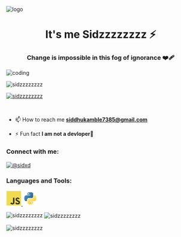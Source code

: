 ![logo](https://github.com/Sidzzzzzzzz/Sidzzzzzzzz/blob/main/github-header-image.png)

<h1 align="center">It's me Sidzzzzzzzz ⚡</h1>

<h3 align="center">Change is impossible in this fog of ignorance ❤️‍🩹</h3>

<img aling="right" alt="coding" width="400" src="https://camo.githubusercontent.com/1c599fd918f649ead173975ee0cb6ce72c47d2765e2813f608f7282a74407e26/68747470733a2f2f6d656469612e67697068792e636f6d2f6d656469612f38333648694a633770677a7938694e58436e2f67697068792e676966">

<p align="left"> <img src="https://komarev.com/ghpvc/?username=sidzzzzzzzz&label=Profile%20views&color=0e75b6&style=flat" alt="sidzzzzzzzz" /> </p>

<p align="left"> <a href="https://github.com/ryo-ma/github-profile-trophy"><img src="https://github-profile-trophy.vercel.app/?username=sidzzzzzzzz" alt="sidzzzzzzzz" /></a> </p>

<p align="left"> <a href="https://twitter.com/" target="blank"><img src="https://img.shields.io/twitter/follow/?logo=twitter&style=for-the-badge" alt="" /></a> </p>

- 📫 How to reach me **siddhukamble7385@gmail.com**

- ⚡ Fun fact **I am not a devloper👀**

<h3 align="left">Connect with me:</h3>

<p align="left">

<a href="https://instagram.com/@sidxd" target="blank"><img align="center" src="https://raw.githubusercontent.com/rahuldkjain/github-profile-readme-generator/master/src/images/icons/Social/instagram.svg" alt="@sidxd" height="30" width="40" /></a>

</p>

<h3 align="left">Languages and Tools:</h3>

<p align="left"> <a href="https://developer.mozilla.org/en-US/docs/Web/JavaScript" target="_blank" rel="noreferrer"> <img src="https://raw.githubusercontent.com/devicons/devicon/master/icons/javascript/javascript-original.svg" alt="javascript" width="40" height="40"/> </a> <a href="https://www.python.org" target="_blank" rel="noreferrer"> <img src="https://raw.githubusercontent.com/devicons/devicon/master/icons/python/python-original.svg" alt="python" width="40" height="40"/> </a> </p>

<p><img align="left" src="https://github-readme-stats.vercel.app/api/top-langs?username=sidzzzzzzzz&show_icons=true&locale=en&layout=compact" alt="sidzzzzzzzz" /></p>

<p>&nbsp;<img align="center" src="https://github-readme-stats.vercel.app/api?username=sidzzzzzzzz&show_icons=true&locale=en" alt="sidzzzzzzzz" /></p>

<p><img align="center" src="https://github-readme-streak-stats.herokuapp.com/?user=sidzzzzzzzz&" alt="sidzzzzzzzz" /></p>

